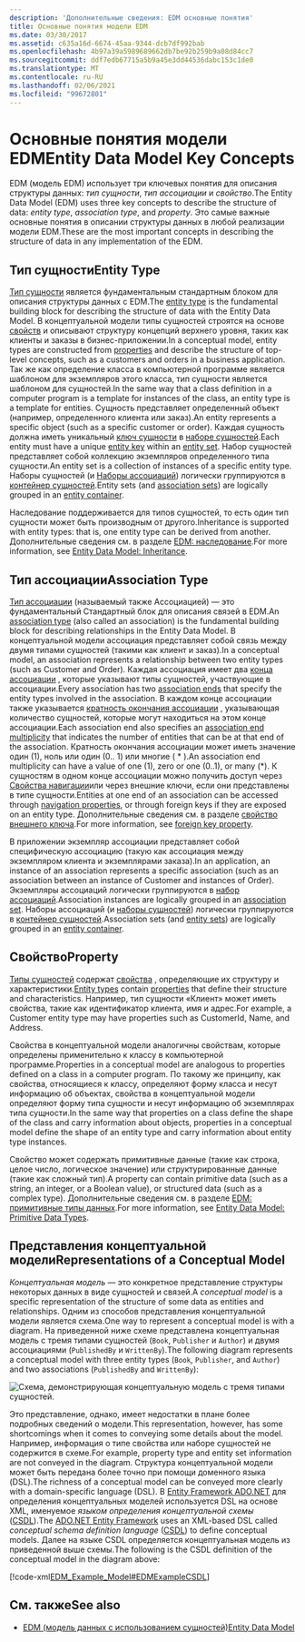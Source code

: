 ```yaml
---
description: 'Дополнительные сведения: EDM основные понятия'
title: Основные понятия модели EDM
ms.date: 03/30/2017
ms.assetid: c635a16d-6674-45aa-9344-dcb7df992bab
ms.openlocfilehash: 4b97a39a5989689662db7be92b259b9a08d84cc7
ms.sourcegitcommit: ddf7edb67715a5b9a45e3dd44536dabc153c1de0
ms.translationtype: MT
ms.contentlocale: ru-RU
ms.lasthandoff: 02/06/2021
ms.locfileid: "99672801"
---
```

# <a name="entity-data-model-key-concepts"></a><span data-ttu-id="5f945-103">Основные понятия модели EDM</span><span class="sxs-lookup"><span data-stu-id="5f945-103">Entity Data Model Key Concepts</span></span>

<span data-ttu-id="5f945-104">EDM (модель EDM) использует три ключевых понятия для описания структуры данных: *тип сущности*, *тип ассоциации* и *свойство*.</span><span class="sxs-lookup"><span data-stu-id="5f945-104">The Entity Data Model (EDM) uses three key concepts to describe the structure of data: *entity type*, *association type*, and *property*.</span></span> <span data-ttu-id="5f945-105">Это самые важные основные понятия в описании структуры данных в любой реализации модели EDM.</span><span class="sxs-lookup"><span data-stu-id="5f945-105">These are the most important concepts in describing the structure of data in any implementation of the EDM.</span></span>  
  
## <a name="entity-type"></a><span data-ttu-id="5f945-106">Тип сущности</span><span class="sxs-lookup"><span data-stu-id="5f945-106">Entity Type</span></span>  

 <span data-ttu-id="5f945-107">[Тип сущности](entity-type.md) является фундаментальным стандартным блоком для описания структуры данных с EDM.</span><span class="sxs-lookup"><span data-stu-id="5f945-107">The [entity type](entity-type.md) is the fundamental building block for describing the structure of data with the Entity Data Model.</span></span> <span data-ttu-id="5f945-108">В концептуальной модели типы сущностей строятся на основе [свойств](property.md) и описывают структуру концепций верхнего уровня, таких как клиенты и заказы в бизнес-приложении.</span><span class="sxs-lookup"><span data-stu-id="5f945-108">In a conceptual model, entity types are constructed from [properties](property.md) and describe the structure of top-level concepts, such as a customers and orders in a business application.</span></span> <span data-ttu-id="5f945-109">Так же как определение класса в компьютерной программе является шаблоном для экземпляров этого класса, тип сущности является шаблоном для сущностей.</span><span class="sxs-lookup"><span data-stu-id="5f945-109">In the same way that a class definition in a computer program is a template for instances of the class, an entity type is a template for entities.</span></span> <span data-ttu-id="5f945-110">Сущность представляет определенный объект (например, определенного клиента или заказ).</span><span class="sxs-lookup"><span data-stu-id="5f945-110">An entity represents a specific object (such as a specific customer or order).</span></span> <span data-ttu-id="5f945-111">Каждая сущность должна иметь уникальный [ключ сущности](entity-key.md) в [наборе сущностей](entity-set.md).</span><span class="sxs-lookup"><span data-stu-id="5f945-111">Each entity must have a unique [entity key](entity-key.md) within an [entity set](entity-set.md).</span></span>  <span data-ttu-id="5f945-112">Набор сущностей представляет собой коллекцию экземпляров определенного типа сущности.</span><span class="sxs-lookup"><span data-stu-id="5f945-112">An entity set is a collection of instances of a specific entity type.</span></span> <span data-ttu-id="5f945-113">Наборы сущностей (и [Наборы ассоциаций](association-set.md)) логически группируются в [контейнер сущностей](entity-container.md).</span><span class="sxs-lookup"><span data-stu-id="5f945-113">Entity sets (and [association sets](association-set.md)) are logically grouped in an [entity container](entity-container.md).</span></span>  
  
 <span data-ttu-id="5f945-114">Наследование поддерживается для типов сущностей, то есть один тип сущности может быть производным от другого.</span><span class="sxs-lookup"><span data-stu-id="5f945-114">Inheritance is supported with entity types: that is, one entity type can be derived from another.</span></span> <span data-ttu-id="5f945-115">Дополнительные сведения см. в разделе [EDM: наследование](entity-data-model-inheritance.md).</span><span class="sxs-lookup"><span data-stu-id="5f945-115">For more information, see [Entity Data Model: Inheritance](entity-data-model-inheritance.md).</span></span>  
  
## <a name="association-type"></a><span data-ttu-id="5f945-116">Тип ассоциации</span><span class="sxs-lookup"><span data-stu-id="5f945-116">Association Type</span></span>  

 <span data-ttu-id="5f945-117">[Тип ассоциации](association-type.md) (называемый также Ассоциацией) — это фундаментальный Стандартный блок для описания связей в EDM.</span><span class="sxs-lookup"><span data-stu-id="5f945-117">An [association type](association-type.md) (also called an association) is the fundamental building block for describing relationships in the Entity Data Model.</span></span> <span data-ttu-id="5f945-118">В концептуальной модели ассоциация представляет собой связь между двумя типами сущностей (такими как клиент и заказ).</span><span class="sxs-lookup"><span data-stu-id="5f945-118">In a conceptual model, an association represents a relationship between two entity types (such as Customer and Order).</span></span> <span data-ttu-id="5f945-119">Каждая ассоциация имеет два [конца ассоциации](association-end.md) , которые указывают типы сущностей, участвующие в ассоциации.</span><span class="sxs-lookup"><span data-stu-id="5f945-119">Every association has two [association ends](association-end.md) that specify the entity types involved in the association.</span></span> <span data-ttu-id="5f945-120">В каждом конце ассоциации также указывается [кратность окончания ассоциации](association-end-multiplicity.md) , указывающая количество сущностей, которые могут находиться на этом конце ассоциации.</span><span class="sxs-lookup"><span data-stu-id="5f945-120">Each association end also specifies an [association end multiplicity](association-end-multiplicity.md) that indicates the number of entities that can be at that end of the association.</span></span> <span data-ttu-id="5f945-121">Кратность окончания ассоциации может иметь значение один (1), ноль или один (0.. 1) или многие ( \* ).</span><span class="sxs-lookup"><span data-stu-id="5f945-121">An association end multiplicity can have a value of one (1), zero or one (0..1), or many (\*).</span></span> <span data-ttu-id="5f945-122">К сущностям в одном конце ассоциации можно получить доступ через [Свойства навигации](navigation-property.md)или через внешние ключи, если они представлены в типе сущности.</span><span class="sxs-lookup"><span data-stu-id="5f945-122">Entities at one end of an association can be accessed through [navigation properties](navigation-property.md), or through foreign keys if they are exposed on an entity type.</span></span> <span data-ttu-id="5f945-123">Дополнительные сведения см. в разделе [свойство внешнего ключа](foreign-key-property.md).</span><span class="sxs-lookup"><span data-stu-id="5f945-123">For more information, see [foreign key property](foreign-key-property.md).</span></span>  
  
 <span data-ttu-id="5f945-124">В приложении экземпляр ассоциации представляет собой специфическую ассоциацию (такую как ассоциация между экземпляром клиента и экземплярами заказа).</span><span class="sxs-lookup"><span data-stu-id="5f945-124">In an application, an instance of an association represents a specific association (such as an association between an instance of Customer and instances of Order).</span></span> <span data-ttu-id="5f945-125">Экземпляры ассоциаций логически группируются в [набор ассоциаций](association-set.md).</span><span class="sxs-lookup"><span data-stu-id="5f945-125">Association instances are logically grouped in an [association set](association-set.md).</span></span> <span data-ttu-id="5f945-126">Наборы ассоциаций (и [наборы сущностей](entity-set.md)) логически группируются в [контейнер сущностей](entity-container.md).</span><span class="sxs-lookup"><span data-stu-id="5f945-126">Association sets (and [entity sets](entity-set.md)) are logically grouped in an [entity container](entity-container.md).</span></span>  
  
## <a name="property"></a><span data-ttu-id="5f945-127">Свойство</span><span class="sxs-lookup"><span data-stu-id="5f945-127">Property</span></span>  

 <span data-ttu-id="5f945-128">[Типы сущностей](entity-type.md) содержат [свойства](property.md) , определяющие их структуру и характеристики.</span><span class="sxs-lookup"><span data-stu-id="5f945-128">[Entity types](entity-type.md) contain [properties](property.md) that define their structure and characteristics.</span></span> <span data-ttu-id="5f945-129">Например, тип сущности «Клиент» может иметь свойства, такие как идентификатор клиента, имя и адрес.</span><span class="sxs-lookup"><span data-stu-id="5f945-129">For example, a Customer entity type may have properties such as CustomerId, Name, and Address.</span></span>  
  
 <span data-ttu-id="5f945-130">Свойства в концептуальной модели аналогичны свойствам, которые определены применительно к классу в компьютерной программе.</span><span class="sxs-lookup"><span data-stu-id="5f945-130">Properties in a conceptual model are analogous to properties defined on a class in a computer program.</span></span> <span data-ttu-id="5f945-131">По такому же принципу, как свойства, относящиеся к классу, определяют форму класса и несут информацию об объектах, свойства в концептуальной модели определяют форму типа сущности и несут информацию об экземплярах типа сущности.</span><span class="sxs-lookup"><span data-stu-id="5f945-131">In the same way that properties on a class define the shape of the class and carry information about objects, properties in a conceptual model define the shape of an entity type and carry information about entity type instances.</span></span>  
  
 <span data-ttu-id="5f945-132">Свойство может содержать примитивные данные (такие как строка, целое число, логическое значение) или структурированные данные (такие как сложный тип).</span><span class="sxs-lookup"><span data-stu-id="5f945-132">A property can contain primitive data (such as a string, an integer, or a Boolean value), or structured data (such as a complex type).</span></span> <span data-ttu-id="5f945-133">Дополнительные сведения см. в разделе [EDM: примитивные типы данных](entity-data-model-primitive-data-types.md).</span><span class="sxs-lookup"><span data-stu-id="5f945-133">For more information, see [Entity Data Model: Primitive Data Types](entity-data-model-primitive-data-types.md).</span></span>  
  
## <a name="representations-of-a-conceptual-model"></a><span data-ttu-id="5f945-134">Представления концептуальной модели</span><span class="sxs-lookup"><span data-stu-id="5f945-134">Representations of a Conceptual Model</span></span>  

 <span data-ttu-id="5f945-135">*Концептуальная модель* — это конкретное представление структуры некоторых данных в виде сущностей и связей.</span><span class="sxs-lookup"><span data-stu-id="5f945-135">A *conceptual model* is a specific representation of the structure of some data as entities and relationships.</span></span> <span data-ttu-id="5f945-136">Одним из способов представления концептуальной модели является схема.</span><span class="sxs-lookup"><span data-stu-id="5f945-136">One way to represent a conceptual model is with a diagram.</span></span> <span data-ttu-id="5f945-137">На приведенной ниже схеме представлена концептуальная модель с тремя типами сущностей (`Book`, `Publisher` и `Author`) и двумя ассоциациями (`PublishedBy` и `WrittenBy`).</span><span class="sxs-lookup"><span data-stu-id="5f945-137">The following diagram represents a conceptual model with three entity types (`Book`, `Publisher`, and `Author`) and two associations (`PublishedBy` and `WrittenBy`):</span></span>  
  
 ![Схема, демонстрирующая концептуальную модель с тремя типами сущностей.](./media/entity-data-model-key-concepts/conceptual-model-entity-types-associations.gif)  
  
 <span data-ttu-id="5f945-139">Это представление, однако, имеет недостатки в плане более подробных сведений о модели.</span><span class="sxs-lookup"><span data-stu-id="5f945-139">This representation, however, has some shortcomings when it comes to conveying some details about the model.</span></span> <span data-ttu-id="5f945-140">Например, информация о типе свойства или наборе сущностей не содержится в схеме.</span><span class="sxs-lookup"><span data-stu-id="5f945-140">For example, property type and entity set information are not conveyed in the diagram.</span></span> <span data-ttu-id="5f945-141">Структура концептуальной модели может быть передана более точно при помощи доменного языка (DSL).</span><span class="sxs-lookup"><span data-stu-id="5f945-141">The richness of a conceptual model can be conveyed more clearly with a domain-specific language (DSL).</span></span> <span data-ttu-id="5f945-142">В [Entity Framework ADO.NET](./ef/index.md) для определения концептуальных моделей используется DSL на основе XML, именуемое *языком определения концептуальной схемы* ([CSDL](/ef/ef6/modeling/designer/advanced/edmx/csdl-spec)).</span><span class="sxs-lookup"><span data-stu-id="5f945-142">The [ADO.NET Entity Framework](./ef/index.md) uses an XML-based DSL called *conceptual schema definition language* ([CSDL](/ef/ef6/modeling/designer/advanced/edmx/csdl-spec)) to define conceptual models.</span></span> <span data-ttu-id="5f945-143">Далее на языке CSDL определяется концептуальная модель из приведенной выше схемы.</span><span class="sxs-lookup"><span data-stu-id="5f945-143">The following is the CSDL definition of the conceptual model in the diagram above:</span></span>  
  
 [!code-xml[EDM_Example_Model#EDMExampleCSDL](../../../../samples/snippets/xml/VS_Snippets_Data/edm_example_model/xml/books.edmx#edmexamplecsdl)]  
  
## <a name="see-also"></a><span data-ttu-id="5f945-144">См. также</span><span class="sxs-lookup"><span data-stu-id="5f945-144">See also</span></span>

- [<span data-ttu-id="5f945-145">EDM (модель данных с использованием сущностей)</span><span class="sxs-lookup"><span data-stu-id="5f945-145">Entity Data Model</span></span>](entity-data-model.md)

